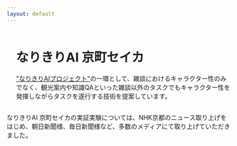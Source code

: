 ```yaml
---
layout: default
---
```


<!-- Columns start at 50% wide on mobile and bump up to 33.3% wide on desktop -->
<div class="container">
  <div class="columns">
    <!-- アイキャッチ記事 -->
    <div class="column one-fourths">
        <div class="iframely-embed"><div class="iframely-responsive" style="padding-bottom: 75%; padding-top: 120px;"><a href="https://journal.ntt.co.jp/article/7561" data-iframely-url="//iframely.net/dYDybhW"></a></div></div><script async src="//iframely.net/embed.js"></script>
    </div>
    <!--概要-->
    <div class="column three-fourths ">
        <h1 class="display-4">なりきりAI 京町セイカ</h1>
        <p class="lead"><a href="https://narikiri-qa.jp/">"なりきりAIプロジェクト"</a>の一環として、雑談におけるキャラクター性のみでなく、観光案内や知識QAといった雑談以外のタスクでもキャラクター性を発揮しながらタスクを遂行する技術を提案しています。</p>
    </div>
  </div>

  <!--ニュース取り上げの紹介-->
  <div class="row">
    <!-- 記事取り上げ説明 -->
    <div class="col-6">
      <p class="lead">なりきりAI 京町セイカの実証実験については、NHK京都のニュース取り上げをはじめ、朝日新聞様、毎日新聞様など、多数のメディアにて取り上げていただきました。</p>
    </div>
    <!--記事1-->
    <div class="col-3">
        <div class="iframely-embed"><div class="iframely-responsive" style="padding-bottom: 52.3333%; padding-top: 120px;"><a href="https://www.asahi.com/articles/ASN767DSSN73PLZB001.html" data-iframely-url="//iframely.net/Amrkkes"></a></div></div><script async src="//iframely.net/embed.js"></script>
    </div>
    <!--記事2-->
    <div class="col-3">
        <div class="iframely-embed"><div class="iframely-responsive" style="padding-bottom: 52.5%; padding-top: 120px;"><a href="https://mainichi.jp/articles/20211117/ddl/k26/010/299000c" data-iframely-url="//iframely.net/ESz5KKc"></a></div></div><script async src="//iframely.net/embed.js"></script>
    </div>
  </div>
</div>